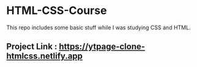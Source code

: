 # HTML-CSS-Course

This repo includes some basic stuff while I was studying CSS and HTML.

## Project Link : https://ytpage-clone-htmlcss.netlify.app
